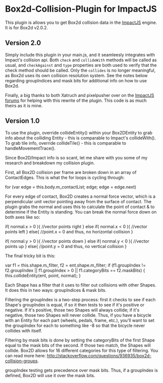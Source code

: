 # Box2d-Collision-Plugin for ImpactJS

This plugin is allows you to get Box2d collision data in the [ImpactJS](http://impactjs.com/) engine. It is for Box2d v2.0.2.

## Version 2.0

Simply include this plugin in your main.js, and it seamleesly integrates with Impact's collision api. Both ```check``` and ```collideWith``` methods will be called as usual, and ```checkAgainst``` and ```type``` properties are both used to verify that the check method should be called. Only the ```collides``` is no longer meaningful, as Box2d uses its own collision resolution system. See the notes below regarding groupIndices and mask bits for additional info on how to use Box2d.

Finally, a big thanks to both Xatruch and pixelpusher over on the [ImpactJS forums](http://impactjs.com/forums/code/box2d-collision-plugin) for helping with this rewrite of the plugin. This code is as much theirs as it is mine.

## Version 1.0

To use the plugin, override collideEntity() within your Box2DEntity to grab info about the colliding Entity - this is comparable to Impact's collideWith(). To grab tile info, override collideTile() - this is comparable to handleMovementTrace().

Since Box2D/Impact info is so scant, let me share with you some of my research and breakdown my collision plugin.

First, all Box2D collision per frame are broken down in an array of ContactEdges. This is what the for loops is cycling through:

for (var edge = this.body.m_contactList; edge; edge = edge.next)

For every edge of contact, Box2D creates a normal force vector, which is a perpendicular unit vector pointing away from the surface of contact. The plugin grabs the normal and uses this to calculate the point of contact & to determine if the Entity is standing. You can break the normal force down on both axes like so:

if( normal.x > 0 ){
//vector points right
}
else if( normal.x < 0 ){
//vector points left
}
else{
//point.x = 0 and thus, no horizontal collision
}

if( normal.y > 0 ){
//vector points down
}
else if( normal.y < 0 ){
//vector points up
}
else{
//point.y = 0 and thus, no vertical collision
}

The final tricky bit is this:

var f1 = this.shape.m_filter, f2 = ent.shape.m_filter;
if (f1.groupIndex != f2.groupIndex || f1.groupIndex > 0 || f1.categoryBits == f2.maskBits) {
     this.collideEntity(ent, point, normal);
}


Each Shape has a filter that it uses to filter out collisions with other Shapes. It does this in two ways: groupIndices & mask bits. 

Filtering the groupIndex is a two-step process: first it checks to see if each Shape's groupIndex is equal, if so it then tests to see if it's positive or negative. If it's positive, those two Shapes will always collide; if it's negative, those two Shapes will never collide. Thus, if you have a bicycle with an Entity for each part (wheels, pedals, frame, etc.), you'll want to set the groupIndex for each to something like -8 so that the bicycle never collides with itself.

Filtering by mask bits is done by setting the categoryBits of the first Shape equal to the mask bits of the second. If those two match, the Shapes will collide. Box2D allows for 16 different categories for this type of filtering. You can read more here: http://stackoverflow.com/questions/936935/box2d-collision-groups.

groupIndex testing gets precedence over mask bits. Thus, if a groupIndex is defined, Box2D will use it over the mask bits.